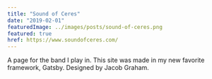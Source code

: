 ```yaml
---
title: "Sound of Ceres"
date: "2019-02-01"
featuredImage: ../images/posts/sound-of-ceres.png
featured: true
href: https://www.soundofceres.com/
---
```

A page for the band I play in. This site was made in my new favorite framework, Gatsby. Designed by Jacob Graham.
